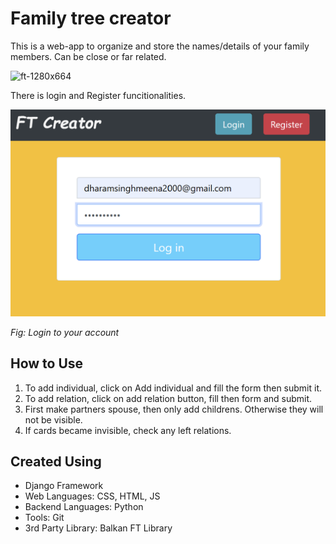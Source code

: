 # Family tree creator

This is a web-app to organize and store the names/details of your family members. Can be close or far related.

![ft-1280x664](https://github.com/user-attachments/assets/b70ce074-540a-435a-a45d-12cab388e2e7)

There is login and Register funcitionalities.

![alt text](image.png)

*Fig: Login to your account*

## How to Use

1. To add individual, click on Add individual and fill the form then submit it.
2. To add relation, click on add relation button, fill then form and submit.
3. First make partners spouse, then only add childrens. Otherwise they will not be visible.
4. If cards became invisible, check any left relations.

## Created Using
- Django Framework
- Web Languages: CSS, HTML, JS
- Backend Languages: Python
- Tools: Git
- 3rd Party Library: Balkan FT Library